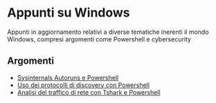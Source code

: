 # Appunti su Windows

Appunti in aggiornamento relativi a diverse tematiche inerenti il mondo Windows, compresi argomenti come Powershell e cybersecurity

## Argomenti

- [Sysinternals Autoruns e Powershell](AutorunsPowershell.md)
- [Uso dei protocolli di discovery con Powershell](PSDiscoveryProtocol.md)
- [Analisi del traffico di rete con Tshark e Powershell](../Wireshark-Appunti/TsharkPowershell.md)